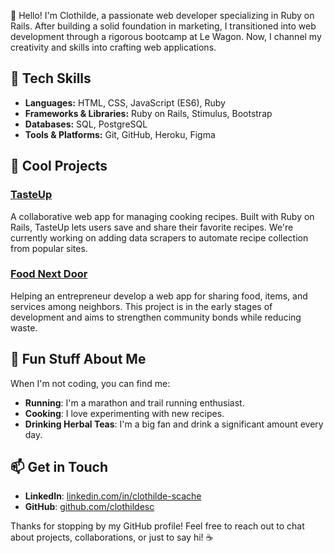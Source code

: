 👋 Hello! I'm Clothilde, a passionate web developer specializing in Ruby on Rails. After building a solid foundation in marketing, I transitioned into web development through a rigorous bootcamp at Le Wagon. Now, I channel my creativity and skills into crafting web applications.

## 🌟 Tech Skills

- **Languages:** HTML, CSS, JavaScript (ES6), Ruby
- **Frameworks & Libraries:** Ruby on Rails, Stimulus, Bootstrap
- **Databases:** SQL, PostgreSQL
- **Tools & Platforms:** Git, GitHub, Heroku, Figma

## 🚀 Cool Projects

### [TasteUp](https://github.com/clothildesc/tasteup)
A collaborative web app for managing cooking recipes. Built with Ruby on Rails, TasteUp lets users save and share their favorite recipes. We're currently working on adding data scrapers to automate recipe collection from popular sites.

### [Food Next Door](https://github.com/Jupiterjazz15/food-next-door)
Helping an entrepreneur develop a web app for sharing food, items, and services among neighbors. This project is in the early stages of development and aims to strengthen community bonds while reducing waste.

## 🎉 Fun Stuff About Me

When I'm not coding, you can find me:
- **Running**: I'm a marathon and trail running enthusiast.
- **Cooking**: I love experimenting with new recipes.
- **Drinking Herbal Teas**: I'm a big fan and drink a significant amount every day.

## 📫 Get in Touch

- **LinkedIn**: [linkedin.com/in/clothilde-scache](https://linkedin.com/in/clothilde-scache)
- **GitHub**: [github.com/clothildesc](https://github.com/clothildesc)

Thanks for stopping by my GitHub profile! Feel free to reach out to chat about projects, collaborations, or just to say hi! ☕
